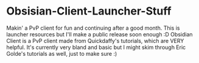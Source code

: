 # Obsisian-Client-Launcher-Stuff
Makin' a PvP client for fun and continuing after a good month. This is launcher resources but I'll make a public release soon enough :D
Obsidian Client is a PvP client made from Quickdaffy's tutorials, which are VERY helpful.
It's currently very bland and basic but I might skim through Eric Golde's tutorials as well, just to make sure :)
